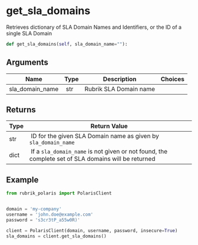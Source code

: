 # get_sla_domains

Retrieves dictionary of SLA Domain Names and Identifiers, or the ID of a single SLA Domain

```py
def get_sla_domains(self, sla_domain_name=""):
```

## Arguments

| Name        | Type | Description                                                                 | Choices |
|-------------|------|-----------------------------------------------------------------------------|---------|
| sla_domain_name  | str | Rubrik SLA Domain name |  |


## Returns

| Type | Return Value                                                                                  |
|------|-----------------------------------------------------------------------------------------------|
| str | ID for the given SLA Domain name as given by `sla_domain_name` |
| dict | If a `sla_domain_name` is not given or not found, the complete set of SLA domains will be returned |



## Example

```py
from rubrik_polaris import PolarisClient


domain = 'my-company'
username = 'john.doe@example.com'
password = 's3cr3tP_a55w0R)'

client = PolarisClient(domain, username, password, insecure=True)
sla_domains = client.get_sla_domains()

```

